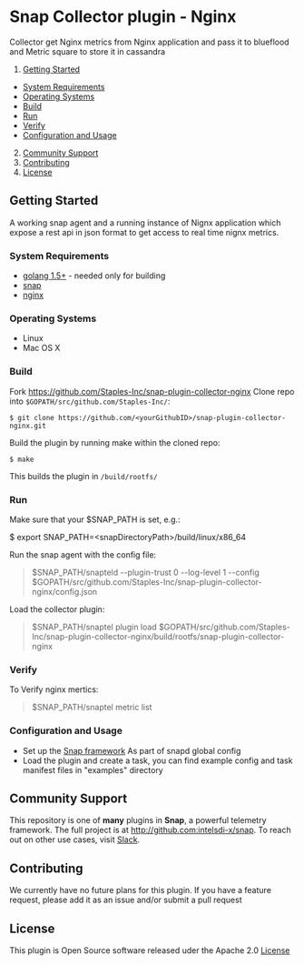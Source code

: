 # Snap Collector plugin - Nginx
Collector get Nginx metrics from Nginx application and pass it to blueflood and Metric square to store it in cassandra

1. [Getting Started](#getting-started)
  * [System Requirements](#system-requirements)
  * [Operating Systems](#operating-systems)
  * [Build](#build)
  * [Run](#run)
  * [Verify](#verify)
  * [Configuration and Usage](#configuration-and-usage)
2. [Community Support](#community-support)
3. [Contributing](#contributing)
4. [License](#license)

## Getting Started
A working snap agent and a running instance of Nignx application which expose a rest api in json format to get access to real time nignx metrics.

### System Requirements
* [golang 1.5+](https://golang.org/dl/) - needed only for building
* [snap](https://github.com/intelsdi-x/snap)
* [nginx](https://www.nginx.com/)

### Operating Systems
* Linux
* Mac OS X

### Build
Fork https://github.com/Staples-Inc/snap-plugin-collector-nginx
Clone repo into `$GOPATH/src/github.com/Staples-Inc/`:

```
$ git clone https://github.com/<yourGithubID>/snap-plugin-collector-nginx.git
```

Build the plugin by running make within the cloned repo:
```
$ make
```
This builds the plugin in `/build/rootfs/`

### Run
Make sure that your $SNAP_PATH is set, e.g.:

$ export SNAP_PATH=\<snapDirectoryPath\>/build/linux/x86_64

Run the snap agent with the config file:
> $SNAP_PATH/snapteld --plugin-trust 0 --log-level 1 --config $GOPATH/src/github.com/Staples-Inc/snap-plugin-collector-nginx/config.json

Load the collector plugin:
> $SNAP_PATH/snaptel plugin load $GOPATH/src/github.com/Staples-Inc/snap-plugin-collector-nginx/build/rootfs/snap-plugin-collector-nginx

### Verify
To Verify nginx mertics:
> $SNAP_PATH/snaptel metric list

### Configuration and Usage
* Set up the [Snap framework](https://github.com/intelsdi-x/snap/blob/master/README.md#getting-started)
As part of snapd global config
* Load the plugin and create a task, you can find example config and task manifest files in "examples" directory

## Community Support
This repository is one of **many** plugins in **Snap**, a powerful telemetry framework. The full project is at http://github.com:intelsdi-x/snap.
To reach out on other use cases, visit [Slack](http://slack.snap-telemetry.io).

## Contributing
We currently have no future plans for this plugin. If you have a feature request, please add it as an issue and/or submit a pull request

## License
This plugin is Open Source software released uder the Apache 2.0 [License](LICENSE)
